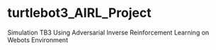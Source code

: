 # turtlebot3_AIRL_Project
Simulation TB3 Using Adversarial Inverse Reinforcement Learning on Webots Environment
